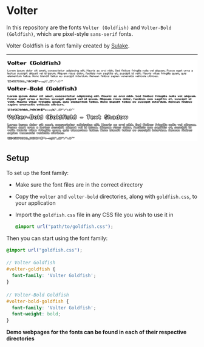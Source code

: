 # Volter

In this repository are the fonts `Volter (Goldfish)` and `Volter-Bold (Goldfish)`, which are pixel-style `sans-serif` fonts.

Volter Goldfish is a font family created by [Sulake](http://www.sulake.com/).

---

<img src="./demo.png">

## Setup

To set up the font family:

- Make sure the font files are in the correct directory
- Copy the `volter` and `volter-bold` directories, along with `goldfish.css`, to your application
- Import the `goldfish.css` file in any CSS file you wish to use it in

  ```scss
  @import url("path/to/goldfish.css");
  ```

Then you can start using the font family:

```scss
@import url("goldfish.css");

// Volter Goldfish
#volter-goldfish {
  font-family: 'Volter Goldfish';
}

// Volter-Bold Goldfish
#volter-bold-goldfish {
  font-family: 'Volter Goldfish';
  font-weight: bold;
}
```

**Demo webpages for the fonts can be found in each of their respective directories**